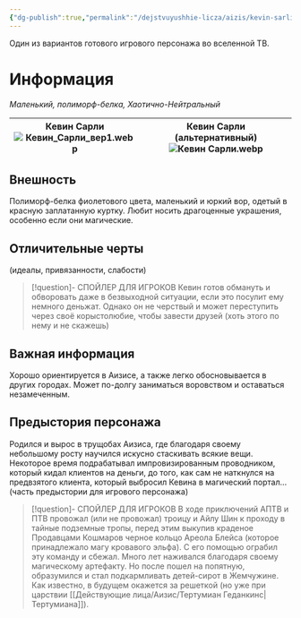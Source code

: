 ```yaml
---
{"dg-publish":true,"permalink":"/dejstvuyushhie-licza/aizis/kevin-sarli/","dgPassFrontmatter":true}
---
```


Один из вариантов готового игрового персонажа во вселенной ТВ.
# Информация

*Маленький, полиморф-белка, Хаотично-Нейтральный*

| Кевин Сарли<br>![Кевин_Сарли_вер1.webp](/img/user/%D0%98%D0%B7%D0%BE%D0%B1%D1%80%D0%B0%D0%B6%D0%B5%D0%BD%D0%B8%D1%8F/%D0%9A%D0%B5%D0%B2%D0%B8%D0%BD_%D0%A1%D0%B0%D1%80%D0%BB%D0%B8_%D0%B2%D0%B5%D1%801.webp) | Кевин Сарли (альтернативный)<br>![Кевин Сарли.webp](/img/user/%D0%98%D0%B7%D0%BE%D0%B1%D1%80%D0%B0%D0%B6%D0%B5%D0%BD%D0%B8%D1%8F/%D0%9A%D0%B5%D0%B2%D0%B8%D0%BD%20%D0%A1%D0%B0%D1%80%D0%BB%D0%B8.webp) |
| ----------------------------------------- | ---------------------------------------------------- |
## Внешность
Полиморф-белка фиолетового цвета, маленький и юркий вор, одетый в красную заплатанную куртку. Любит носить драгоценные украшения, особенно если они магические.

## Отличительные черты
(идеалы, привязанности, слабости)
> [!question]- СПОЙЛЕР ДЛЯ ИГРОКОВ
>Кевин готов обмануть и обворовать даже в безвыходной ситуации, если это посулит ему немного деньжат.
>Однако он не черствый и может переступить через своё корыстолюбие, чтобы завести друзей (хоть этого по нему и не скажешь)

## Важная информация
Хорошо ориентируется в Аизисе, а также легко обосновывается в других городах.
Может по-долгу заниматься воровством и оставаться незамеченным.

## Предыстория персонажа
Родился и вырос в трущобах Аизиса, где благодаря своему небольшому росту научился искусно стаскивать всякие вещи. Некоторое время подрабатывал импровизированным проводником, который кидал клиентов на деньги, до того, как сам не наткнулся на предвзятого клиента, который выбросил Кевина в магический портал… (часть предыстории для игрового персонажа)   
> [!question]- СПОЙЛЕР ДЛЯ ИГРОКОВ
>В ходе приключений АПТВ и ПТВ провожал (или не провожал) троицу и Айлу Шин к проходу в тайные подземные тропы, перед этим выкупив краденое Продавцами Кошмаров черное кольцо Ареола Блейса (которое принадлежало магу кровавого эльфа). С его помощью ограбил эту команду и сбежал. 
>Много лет наживался благодаря своему магическому артефакту. Но после пошел на попятную, образумился и стал подкармливать детей-сирот в Жемчужине. Как известно, в будущем окажется за решеткой (но уже при царствии [[Действующие лица/Аизис/Тертумиан Геданкинс\|Тертумиана]]).